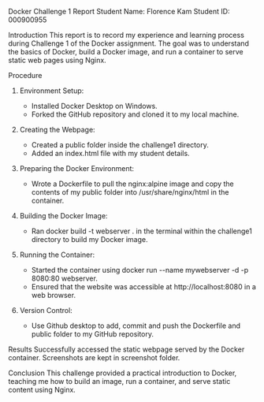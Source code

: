 Docker Challenge 1 Report
Student Name: Florence Kam
Student ID: 000900955

Introduction
This report is to record my experience and learning process during Challenge 1 of the Docker assignment. The goal was to understand the basics of Docker, build a Docker image, and run a container to serve static web pages using Nginx.

Procedure
1. Environment Setup:

    - Installed Docker Desktop on Windows.
    - Forked the GitHub repository and cloned it to my local machine.

2. Creating the Webpage:

    - Created a public folder inside the challenge1 directory.
    - Added an index.html file with my student details.

3. Preparing the Docker Environment:

    - Wrote a Dockerfile to pull the nginx:alpine image and copy the contents of my public folder into /usr/share/nginx/html in the container.

4. Building the Docker Image:

    - Ran docker build -t webserver . in the terminal within the challenge1 directory to build my Docker image.

5. Running the Container:

    - Started the container using docker run --name mywebserver -d -p 8080:80 webserver.
    - Ensured that the website was accessible at http://localhost:8080 in a web browser.

6. Version Control:
    - Use Github desktop to add, commit and push the Dockerfile and public folder to my GitHub repository.

Results
Successfully accessed the static webpage served by the Docker container. Screenshots are kept in screenshot folder.

Conclusion
This challenge provided a practical introduction to Docker, teaching me how to build an image, run a container, and serve static content using Nginx. 